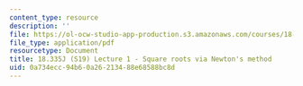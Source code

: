 ```yaml
---
content_type: resource
description: ''
file: https://ol-ocw-studio-app-production.s3.amazonaws.com/courses/18-335j-introduction-to-numerical-methods-spring-2019/0a734ecc94b60a26213488e68588bc8d_MIT18_335JS19_lec1.pdf
file_type: application/pdf
resourcetype: Document
title: 18.335J (S19) Lecture 1 - Square roots via Newton's method
uid: 0a734ecc-94b6-0a26-2134-88e68588bc8d
---
```

